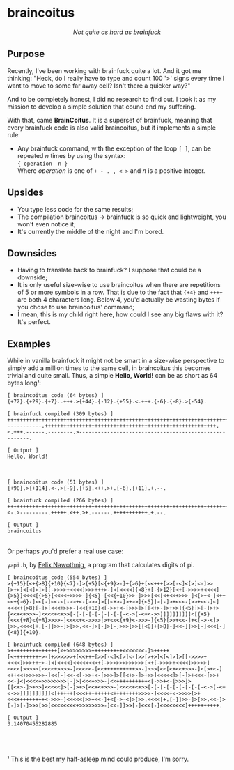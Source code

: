 # braincoitus

<p align="center">
    <i>Not quite as hard as brainfuck</i>
</p>

## Purpose

Recently, I've been working with brainfuck quite a lot. And it got me thinking: "Heck, do I really have to type and count 100 '>'
signs every time I want to move to some far away cell? Isn't there a quicker way?"

And to be completely honest, I did no research to find out. I took it as my mission to develop a simple solution that cound end
my suffering.

With that, came **BrainCoitus**. It is a superset of brainfuck, meaning that every brainfuck code is also valid braincoitus, but
it implements a simple rule:

- Any brainfuck command, with the exception of the loop `[ ]`, can be repeated *n* times by using the syntax:<br>
    ```{ operation  n }```<br>
    Where *operation* is one of `+ - . , < >` and *n* is a positive integer.

## Upsides

- You type less code for the same results;
- The compilation braincoitus -> brainfuck is so quick and lightweight, you won't even notice it;
- It's currently the middle of the night and I'm bored.

## Downsides

- Having to translate back to brainfuck? I suppose that could be a downside;
- It is only useful size-wise to use braincoitus when there are repetitions of 5 or more symbols in a row. That is
  due to the fact that `{+4}` and `++++` are both 4 characters long. Below 4, you'd actually be wasting bytes if
  you chose to use braincoitus' command;
- I mean, this is my child right here, how could I see any big flaws with it? It's perfect.

## Examples

While in vanilla brainfuck it might not be smart in a size-wise perspective to simply add a million times to the same cell,
in braincoitus this becomes trivial and quite small. Thus, a simple **Hello, World!** can be as short as 64 bytes long¹:

    [ braincoitus code (64 bytes) ]
    {+72}.{+29}.{+7}..+++.>{+44}.{-12}.{+55}.<.+++.{-6}.{-8}.>{-54}.

    [ brainfuck compiled (309 bytes) ]
    ++++++++++++++++++++++++++++++++++++++++++++++++++++++++++++++++++++++++.+++++++++++++++++++++++++++++.+++++++..+++.>++++++++++++++++++++++++++++++++++++++++++++.------------.+++++++++++++++++++++++++++++++++++++++++++++++++++++++.<.+++.------.--------.>------------------------------------------------------.

    [ Output ]
    Hello, World!

<br>

    [ braincoitus code (51 bytes) ]
    {+98}.>{+114}.<-.>{-9}.{+5}.<++.>+.{-6}.{+11}.+.--.
    
    [ brainfuck compiled (266 bytes) ]
    ++++++++++++++++++++++++++++++++++++++++++++++++++++++++++++++++++++++++++++++++++++++++++++++++++.>++++++++++++++++++++++++++++++++++++++++++++++++++++++++++++++++++++++++++++++++++++++++++++++++++++++++++++++++++.<-.>---------.+++++.<++.>+.------.+++++++++++.+.--.
    
    [ Output ]
    braincoitus
<br>
Or perhaps you'd prefer a real use case:

`yapi.b`, by [Felix Nawothnig](mailto:felix.nawothnig@t-online.de), a program that calculates digits of pi.

    [ braincoitus code (554 bytes) ]
    >{+15}[<+{>8}{+10}{<7}-]>{+5}[<{+9}>-]+{>6}+[<<+++[>>[-<]<[>]<-]>>[>+>]<[<]>]>[[->>>>+<<<<]>>>+++>-]<[<<<<]{<8}+[-{>12}[<+[->>>>+<<<<]{>5}]<<<<[{>5}[<<<<+>>>>-]{<5}-[<<{+10}>>-]>>>[<<[<+<<+>>>-]<[>+<-]<++<<+{>6}-]<<[-]<<-<[->>+<-[>>>]>[[<+>-]>+>>]{<5}]>[-]>+<<<-[>>+<<-]<]<<<<+{>8}[-]>[<<<+>>>-]<<{+10}<[->>+<-[>>>]>[[<+>-]>+>>]{<5}]>[-]>+>[<<+<+>>>-]<<<<+<+>>[-[-[-[-[-[-[-[-[-<->[-<+<->>]]]]]]]]]]<[{+5}[<<<{+8}<{+8}>>>>-]<<<<+<->>>>[>+<<<{+9}<->>>-]{<5}[>>+<<-]+<[->-<]>[>>.<<<<[+.[-]]>>-]>[>>.<<-]>[-]>[-]>>>[>>[{<8}+{>8}-]<<-]]>>[-]<<<[-]{<8}]{+10}.
    
    [ brainfuck compiled (648 bytes) ]
    >+++++++++++++++[<+>>>>>>>>++++++++++<<<<<<<-]>+++++[<+++++++++>-]+>>>>>>+[<<+++[>>[-<]<[>]<-]>>[>+>]<[<]>]>[[->>>>+<<<<]>>>+++>-]<[<<<<]<<<<<<<<+[->>>>>>>>>>>>[<+[->>>>+<<<<]>>>>>]<<<<[>>>>>[<<<<+>>>>-]<<<<<-[<<++++++++++>>-]>>>[<<[<+<<+>>>-]<[>+<-]<++<<+>>>>>>-]<<[-]<<-<[->>+<-[>>>]>[[<+>-]>+>>]<<<<<]>[-]>+<<<-[>>+<<-]<]<<<<+>>>>>>>>[-]>[<<<+>>>-]<<++++++++++<[->>+<-[>>>]>[[<+>-]>+>>]<<<<<]>[-]>+>[<<+<+>>>-]<<<<+<+>>[-[-[-[-[-[-[-[-[-<->[-<+<->>]]]]]]]]]]<[+++++[<<<++++++++<++++++++>>>>-]<<<<+<->>>>[>+<<<+++++++++<->>>-]<<<<<[>>+<<-]+<[->-<]>[>>.<<<<[+.[-]]>>-]>[>>.<<-]>[-]>[-]>>>[>>[<<<<<<<<+>>>>>>>>-]<<-]]>>[-]<<<[-]<<<<<<<<]++++++++++.
    
    [ Output ]
    3.14070455282885
<br><br><br>
¹ This is the best my half-asleep mind could produce, I'm sorry.
